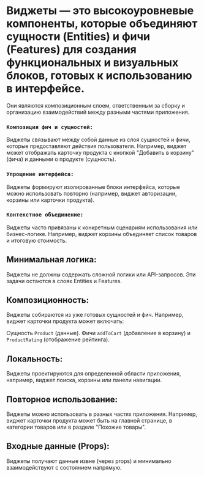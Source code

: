 # Виджеты — это высокоуровневые компоненты, которые объединяют сущности (Entities) и фичи (Features) для создания функциональных и визуальных блоков, готовых к использованию в интерфейсе. 

Они являются композиционным слоем, ответственным за сборку и организацию взаимодействий между разными частями приложения.

### `Композиция фич и сущностей:`
Виджеты связывают между собой данные из слоя сущностей и фичи, которые предоставляют действия пользователя. Например, виджет может отображать карточку продукта с кнопкой "Добавить в корзину" (фича) и данными о продукте (сущность).

### `Упрощение интерфейса:`
Виджеты формируют изолированные блоки интерфейса, которые можно использовать повторно (например, виджет авторизации, корзины или карточки продукта).

### `Контекстное объединение:`
Виджеты часто привязаны к конкретным сценариям использования или бизнес-логике. Например, виджет корзины объединяет список товаров и итоговую стоимость.

## Минимальная логика:
Виджеты не должны содержать сложной логики или API-запросов. Эти задачи остаются в слоях Entities и Features.

## Композиционность:
Виджеты собираются из уже готовых сущностей и фич. Например, виджет карточки продукта может включать:

Сущность `Product` (данные).
Фичи `addToCart` (добавление в корзину) и `ProductRating` (отображение рейтинга).
## Локальность:
Виджеты проектируются для определенной области приложения, например, виджет поиска, корзины или панели навигации.

## Повторное использование:
Виджеты можно использовать в разных частях приложения. Например, виджет карточки продукта может быть на главной странице, в категории товаров или в разделе "Похожие товары".

## Входные данные (Props):
Виджеты получают данные извне (через props) и минимально взаимодействуют с состоянием напрямую.
